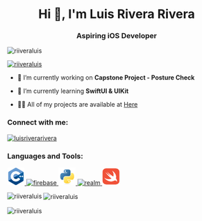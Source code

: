 <h1 align="center">Hi 👋, I'm Luis Rivera Rivera</h1>
<h3 align="center">Aspiring iOS Developer</h3>

<p align="left"> <img src="https://komarev.com/ghpvc/?username=riiveraluis&label=Profile%20views&color=0e75b6&style=flat" alt="riiveraluis" /> </p>

<p align="left"> <a href="https://github.com/ryo-ma/github-profile-trophy"><img src="https://github-profile-trophy.vercel.app/?username=riiveraluis" alt="riiveraluis" /></a> </p>

- 🔭 I’m currently working on **Capstone Project - Posture Check**

- 🌱 I’m currently learning **SwiftUI & UIKit**

- 👨‍💻 All of my projects are available at [Here](Here)

<h3 align="left">Connect with me:</h3>
<p align="left">
<a href="https://linkedin.com/in/luisriverarivera" target="blank"><img align="center" src="https://raw.githubusercontent.com/rahuldkjain/github-profile-readme-generator/master/src/images/icons/Social/linked-in-alt.svg" alt="luisriverarivera" height="30" width="40" /></a>
</p>

<h3 align="left">Languages and Tools:</h3>
<p align="left"> <a href="https://www.w3schools.com/cpp/" target="_blank" rel="noreferrer"> <img src="https://raw.githubusercontent.com/devicons/devicon/master/icons/cplusplus/cplusplus-original.svg" alt="cplusplus" width="40" height="40"/> </a> <a href="https://firebase.google.com/" target="_blank" rel="noreferrer"> <img src="https://www.vectorlogo.zone/logos/firebase/firebase-icon.svg" alt="firebase" width="40" height="40"/> </a> <a href="https://www.python.org" target="_blank" rel="noreferrer"> <img src="https://raw.githubusercontent.com/devicons/devicon/master/icons/python/python-original.svg" alt="python" width="40" height="40"/> </a> <a href="https://realm.io/" target="_blank" rel="noreferrer"> <img src="https://raw.githubusercontent.com/bestofjs/bestofjs-webui/8665e8c267a0215f3159df28b33c365198101df5/public/logos/realm.svg" alt="realm" width="40" height="40"/> </a> <a href="https://developer.apple.com/swift/" target="_blank" rel="noreferrer"> <img src="https://raw.githubusercontent.com/devicons/devicon/master/icons/swift/swift-original.svg" alt="swift" width="40" height="40"/> </a> </p>

<p><img align="left" src="https://github-readme-stats.vercel.app/api/top-langs?username=riiveraluis&show_icons=true&locale=en&layout=compact" alt="riiveraluis" /></p>

<p>&nbsp;<img align="center" src="https://github-readme-stats.vercel.app/api?username=riiveraluis&show_icons=true&locale=en" alt="riiveraluis" /></p>

<p><img align="center" src="https://github-readme-streak-stats.herokuapp.com/?user=riiveraluis&" alt="riiveraluis" /></p>
